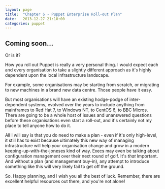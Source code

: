 ```yaml
---
layout: page
title:  "Chapter 6 - Puppet Enterprise Roll-out Plan"
date:   2013-12-27 21:18:00
categories: puppet
---
```


## Coming soon...

Or is it?

How you roll out Puppet is really a very personal thing. I would
expect each and every organisation to take a slightly different
approach as it's highly dependent upon the local infrastructure
landscape.

For example, some organisations may be starting from scratch, or
migrating to new machines in a brand new data centre. Those people
have it easy.

But most organisations will have an existing hodge-podge of inter-dependent
systems, evolved over the years to include anything from mainframes to
Red Hat 7, to Windows NT, to CentOS 6, to BBC Micros. There are going
to be a whole host of issues and unanswered questions before these
organisations even start a roll-out, and it's certainly not my place
to tell anyone how to do it.

All I will say is that you do need to make a plan - even if it's only
high-level, it still has to exist because ultimately this new way of
managing infrastructure will help your organisation change and grow in
a modern keeping-up-with-the-joneses kind of way. Execs may even be
talking about configuration management over their next round of golf.
It's *that* Important. And without a plan (and management buy-in), any
attempt to introduce something like this will very likely fail to get
off the ground.

So. Happy planning, and I wish you all the best of luck. Remember,
there are excellent helpful resources out there, and you're not alone!
